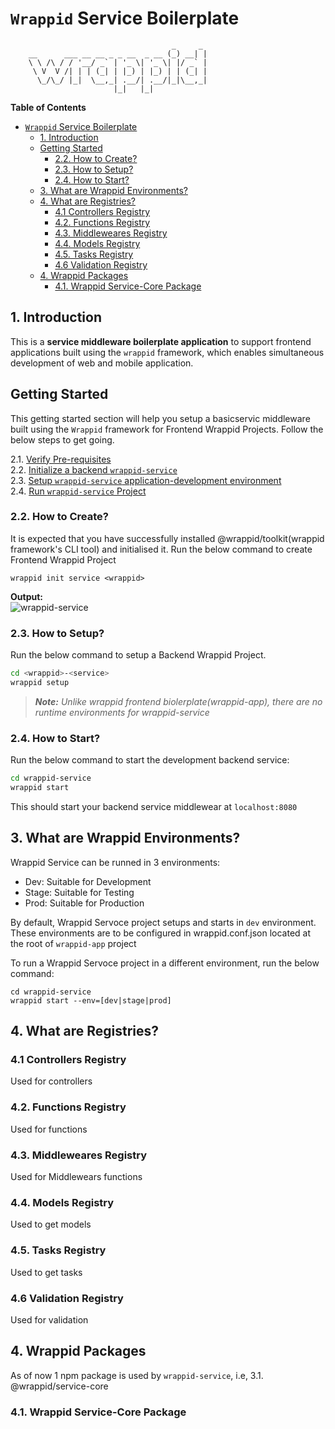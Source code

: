 # `Wrappid` Service Boilerplate
```
                                    _     _
    __      ___ __ __ _ _ __  _ __ (_) __| |
    \ \ /\ / / '__/ _` | '_ \| '_ \| |/ _` |
     \ V  V /| | | (_| | |_) | |_) | | (_| |
      \_/\_/ |_|  \__,_| .__/| .__/|_|\__,_|
                       |_|   |_|

```
**Table of Contents**
- [`Wrappid` Service Boilerplate](#wrappid-service-boilerplate)
  - [1. Introduction](#1-introduction)
  - [Getting Started](#getting-started)
    - [2.2. How to Create?](#22-how-to-create)
    - [2.3. How to Setup?](#23-how-to-setup)
    - [2.4. How to Start?](#24-how-to-start)
  - [3. What are Wrappid Environments?](#3-what-are-wrappid-environments)
  - [4. What are Registries?](#4-what-are-registries)
    - [4.1 Controllers Registry](#41-controllers-registry)
    - [4.2. Functions Registry](#42-functions-registry)
    - [4.3. Middleweares Registry](#43-middleweares-registry)
    - [4.4. Models Registry](#44-models-registry)
    - [4.5. Tasks Registry](#45-tasks-registry)
    - [4.6 Validation Registry](#46-validation-registry)
  - [4. Wrappid Packages](#4-wrappid-packages)
    - [4.1. Wrappid Service-Core Package](#41-wrappid-service-core-package)

## 1. Introduction   

This is a **service middleware boilerplate application** to support frontend applications built using the `wrappid` framework, which enables simultaneous development of web and mobile application.

## Getting Started
This getting started section will help you setup a basicservic middleware built using the `Wrappid` framework for Frontend Wrappid Projects. Follow the below steps to get going.   

2.1. [Verify Pre-requisites]()   
2.2. [Initialize a backend `wrappid-service`]()   
2.3. [Setup `wrappid-service` application-development environment]()   
2.4. [Run `wrappid-service` Project]()   


### 2.2. How to Create?

It is expected that you have successfully installed @wrappid/toolkit(wrappid framework's CLI tool) and initialised it.
Run the below command to create Frontend Wrappid Project

```terminal
wrappid init service <wrappid>
```

**Output:**  
![wrappid-service](https://github.com/wrappid/.github/assets/61864488/b5c91ac7-f30f-48e7-b3f3-f0e736f27e95)


### 2.3. How to Setup?

Run the below command to setup a Backend Wrappid Project.

```bash
cd <wrappid>-<service>
wrappid setup
```

> **_Note:_** _Unlike wrappid frontend biolerplate(wrappid-app), there are no runtime environments for wrappid-service_

### 2.4. How to Start?

Run the below command to start the development backend service:
```bash
cd wrappid-service
wrappid start
```

This should start your backend service middlewear at `localhost:8080`

## 3. What are Wrappid Environments?
Wrappid Service can be runned in 3 environments:
- Dev: Suitable for Development
- Stage: Suitable for Testing
- Prod: Suitable for Production

By default, Wrappid Servoce project setups and starts in `dev` environment.
These environments are to be configured in wrappid.conf.json located at the root of `wrappid-app` project

To run a Wrappid Servoce project in a different environment, run the below command:
```terminal
cd wrappid-service
wrappid start --env=[dev|stage|prod]
```

## 4. What are Registries?


### 4.1 Controllers Registry
Used for controllers

### 4.2. Functions Registry
Used for functions

### 4.3. Middleweares Registry
Used for Middlewears functions

### 4.4. Models Registry
Used to get models

### 4.5. Tasks Registry
Used to get tasks

### 4.6 Validation Registry
Used for validation

## 4. Wrappid Packages

As of now 1 npm package is used by `wrappid-service`, i.e,
 3.1. @wrappid/service-core   

### 4.1. Wrappid Service-Core Package